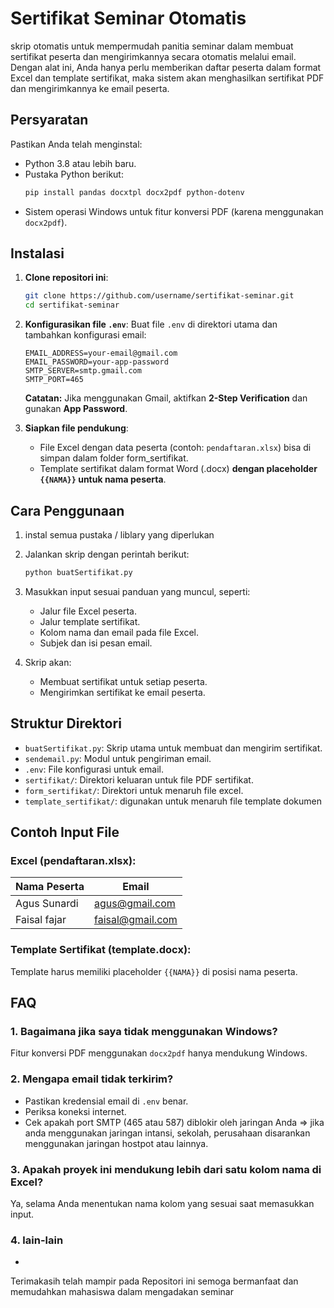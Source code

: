 # Sertifikat Seminar Otomatis

skrip otomatis untuk mempermudah panitia seminar dalam membuat sertifikat peserta dan mengirimkannya secara otomatis melalui email. Dengan alat ini, Anda hanya perlu memberikan daftar peserta dalam format Excel dan template sertifikat, maka sistem akan menghasilkan sertifikat PDF dan mengirimkannya ke email peserta.

## Persyaratan
Pastikan Anda telah menginstal:
- Python 3.8 atau lebih baru.
- Pustaka Python berikut:
  ```bash
  pip install pandas docxtpl docx2pdf python-dotenv
  ```
- Sistem operasi Windows untuk fitur konversi PDF (karena menggunakan `docx2pdf`).

## Instalasi
1. **Clone repositori ini**:
   ```bash
   git clone https://github.com/username/sertifikat-seminar.git
   cd sertifikat-seminar
   ```

2. **Konfigurasikan file `.env`**:
   Buat file `.env` di direktori utama dan tambahkan konfigurasi email:
   ```env
   EMAIL_ADDRESS=your-email@gmail.com
   EMAIL_PASSWORD=your-app-password
   SMTP_SERVER=smtp.gmail.com
   SMTP_PORT=465
   ```

   **Catatan:** Jika menggunakan Gmail, aktifkan **2-Step Verification** dan gunakan **App Password**.

3. **Siapkan file pendukung**:
   - File Excel dengan data peserta (contoh: `pendaftaran.xlsx`) bisa di simpan dalam folder form_sertifikat.
   - Template sertifikat dalam format Word (.docx) **dengan placeholder `{{NAMA}}` untuk nama peserta**.

## Cara Penggunaan
1. instal semua pustaka / liblary yang diperlukan
2. Jalankan skrip dengan perintah berikut:
   ```bash
   python buatSertifikat.py
   ```

3. Masukkan input sesuai panduan yang muncul, seperti:
   - Jalur file Excel peserta.
   - Jalur template sertifikat.
   - Kolom nama dan email pada file Excel.
   - Subjek dan isi pesan email.

4. Skrip akan:
   - Membuat sertifikat untuk setiap peserta.
   - Mengirimkan sertifikat ke email peserta.

## Struktur Direktori
- `buatSertifikat.py`: Skrip utama untuk membuat dan mengirim sertifikat.
- `sendemail.py`: Modul untuk pengiriman email.
- `.env`: File konfigurasi untuk email.
- `sertifikat/`: Direktori keluaran untuk file PDF sertifikat.
- `form_sertifikat/`: Direktori untuk menaruh file excel.
- `template_sertifikat/`: digunakan untuk menaruh file template dokumen

## Contoh Input File
### Excel (pendaftaran.xlsx):
| Nama Peserta         | Email                |
|----------------------|----------------------|
| Agus Sunardi         | agus@gmail.com       |
| Faisal fajar         | faisal@gmail.com     |

### Template Sertifikat (template.docx):
Template harus memiliki placeholder `{{NAMA}}` di posisi nama peserta.

## FAQ
### 1. Bagaimana jika saya tidak menggunakan Windows?
Fitur konversi PDF menggunakan `docx2pdf` hanya mendukung Windows.

### 2. Mengapa email tidak terkirim?
- Pastikan kredensial email di `.env` benar.
- Periksa koneksi internet.
- Cek apakah port SMTP (465 atau 587) diblokir oleh jaringan Anda => jika anda menggunakan jaringan intansi, sekolah, perusahaan disarankan menggunakan jaringan hostpot atau lainnya.

### 3. Apakah proyek ini mendukung lebih dari satu kolom nama di Excel?
Ya, selama Anda menentukan nama kolom yang sesuai saat memasukkan input.

### 4. lain-lain
- 

Terimakasih telah mampir pada Repositori ini semoga bermanfaat dan memudahkan mahasiswa dalam mengadakan seminar
